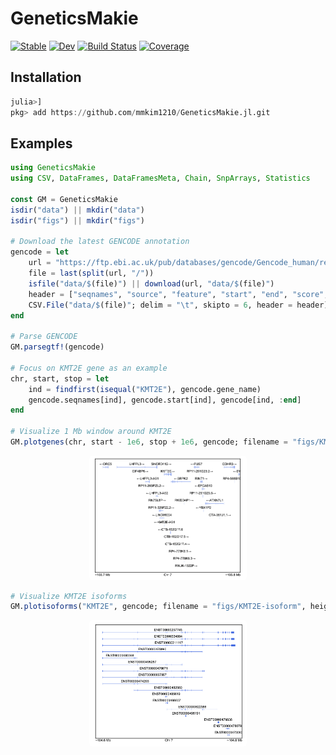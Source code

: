 # GeneticsMakie

[![Stable](https://img.shields.io/badge/docs-stable-blue.svg)](https://mmkim1210.github.io/GeneticsMakie.jl/stable)
[![Dev](https://img.shields.io/badge/docs-dev-blue.svg)](https://mmkim1210.github.io/GeneticsMakie.jl/dev)
[![Build Status](https://github.com/mmkim1210/GeneticsMakie.jl/workflows/CI/badge.svg)](https://github.com/mmkim1210/GeneticsMakie.jl/actions)
[![Coverage](https://codecov.io/gh/mmkim1210/GeneticsMakie.jl/branch/master/graph/badge.svg)](https://codecov.io/gh/mmkim1210/GeneticsMakie.jl)

## Installation
```julia
julia>]
pkg> add https://github.com/mmkim1210/GeneticsMakie.jl.git
```

## Examples
```julia
using GeneticsMakie
using CSV, DataFrames, DataFramesMeta, Chain, SnpArrays, Statistics

const GM = GeneticsMakie
isdir("data") || mkdir("data")
isdir("figs") || mkdir("figs")

# Download the latest GENCODE annotation
gencode = let 
    url = "https://ftp.ebi.ac.uk/pub/databases/gencode/Gencode_human/release_38/GRCh37_mapping/gencode.v38lift37.annotation.gtf.gz"
    file = last(split(url, "/"))
    isfile("data/$(file)") || download(url, "data/$(file)")
    header = ["seqnames", "source", "feature", "start", "end", "score", "strand", "phase", "info"]
    CSV.File("data/$(file)"; delim = "\t", skipto = 6, header = header) |> DataFrame
end

# Parse GENCODE 
GM.parsegtf!(gencode)

# Focus on KMT2E gene as an example
chr, start, stop = let 
    ind = findfirst(isequal("KMT2E"), gencode.gene_name)
    gencode.seqnames[ind], gencode.start[ind], gencode[ind, :end]
end

# Visualize 1 Mb window around KMT2E
GM.plotgenes(chr, start - 1e6, stop + 1e6, gencode; filename = "figs/KMT2E-gene", height = 0.15)
```
<p align="center"><img width="50%" style="border-radius: 5px;" src="figs/KMT2E-gene.png"></p>

```julia
# Visualize KMT2E isoforms
GM.plotisoforms("KMT2E", gencode; filename = "figs/KMT2E-isoform", height = 0.1)
```
<p align="center"><img width="50%" style="border-radius: 5px;" src="figs/KMT2E-isoform.png"></p>